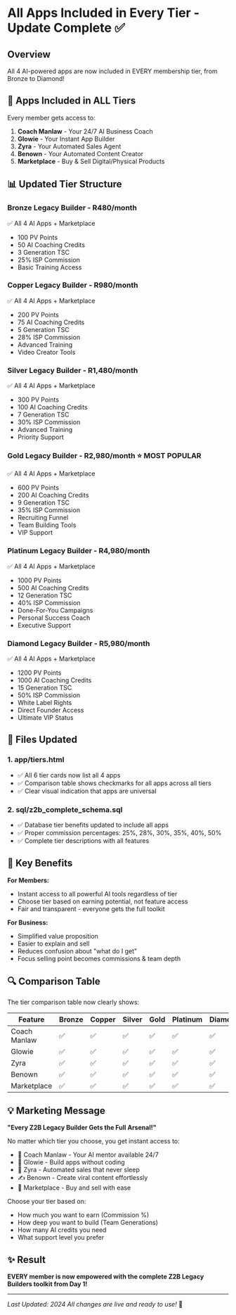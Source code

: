 # All Apps Included in Every Tier - Update Complete ✅

## Overview
All 4 AI-powered apps are now included in EVERY membership tier, from Bronze to Diamond!

## 🎁 Apps Included in ALL Tiers

Every member gets access to:

1. **Coach Manlaw** - Your 24/7 AI Business Coach
2. **Glowie** - Your Instant App Builder
3. **Zyra** - Your Automated Sales Agent
4. **Benown** - Your Automated Content Creator
5. **Marketplace** - Buy & Sell Digital/Physical Products

## 📊 Updated Tier Structure

### Bronze Legacy Builder - R480/month
✅ All 4 AI Apps + Marketplace
- 100 PV Points
- 50 AI Coaching Credits
- 3 Generation TSC
- 25% ISP Commission
- Basic Training Access

### Copper Legacy Builder - R980/month
✅ All 4 AI Apps + Marketplace
- 200 PV Points
- 75 AI Coaching Credits
- 5 Generation TSC
- 28% ISP Commission
- Advanced Training
- Video Creator Tools

### Silver Legacy Builder - R1,480/month
✅ All 4 AI Apps + Marketplace
- 300 PV Points
- 100 AI Coaching Credits
- 7 Generation TSC
- 30% ISP Commission
- Advanced Training
- Priority Support

### Gold Legacy Builder - R2,980/month ⭐ MOST POPULAR
✅ All 4 AI Apps + Marketplace
- 600 PV Points
- 200 AI Coaching Credits
- 9 Generation TSC
- 35% ISP Commission
- Recruiting Funnel
- Team Building Tools
- VIP Support

### Platinum Legacy Builder - R4,980/month
✅ All 4 AI Apps + Marketplace
- 1000 PV Points
- 500 AI Coaching Credits
- 12 Generation TSC
- 40% ISP Commission
- Done-For-You Campaigns
- Personal Success Coach
- Executive Support

### Diamond Legacy Builder - R5,980/month
✅ All 4 AI Apps + Marketplace
- 1200 PV Points
- 1000 AI Coaching Credits
- 15 Generation TSC
- 50% ISP Commission
- White Label Rights
- Direct Founder Access
- Ultimate VIP Status

## 📝 Files Updated

### 1. **app/tiers.html**
- ✅ All 6 tier cards now list all 4 apps
- ✅ Comparison table shows checkmarks for all apps across all tiers
- ✅ Clear visual indication that apps are universal

### 2. **sql/z2b_complete_schema.sql**
- ✅ Database tier benefits updated to include all apps
- ✅ Proper commission percentages: 25%, 28%, 30%, 35%, 40%, 50%
- ✅ Complete tier descriptions with all features

## 🎯 Key Benefits

**For Members:**
- Instant access to all powerful AI tools regardless of tier
- Choose tier based on earning potential, not feature access
- Fair and transparent - everyone gets the full toolkit

**For Business:**
- Simplified value proposition
- Easier to explain and sell
- Reduces confusion about "what do I get"
- Focus selling point becomes commissions & team depth

## 🔍 Comparison Table

The tier comparison table now clearly shows:

| Feature | Bronze | Copper | Silver | Gold | Platinum | Diamond |
|---------|--------|--------|--------|------|----------|---------|
| Coach Manlaw | ✅ | ✅ | ✅ | ✅ | ✅ | ✅ |
| Glowie | ✅ | ✅ | ✅ | ✅ | ✅ | ✅ |
| Zyra | ✅ | ✅ | ✅ | ✅ | ✅ | ✅ |
| Benown | ✅ | ✅ | ✅ | ✅ | ✅ | ✅ |
| Marketplace | ✅ | ✅ | ✅ | ✅ | ✅ | ✅ |

## 💡 Marketing Message

**"Every Z2B Legacy Builder Gets the Full Arsenal!"**

No matter which tier you choose, you get instant access to:
- 🤖 Coach Manlaw - Your AI mentor available 24/7
- 📱 Glowie - Build apps without coding
- 💼 Zyra - Automated sales that never sleep
- ✍️ Benown - Create viral content effortlessly
- 🛒 Marketplace - Buy and sell with ease

Choose your tier based on:
- How much you want to earn (Commission %)
- How deep you want to build (Team Generations)
- How many AI credits you need
- What support level you prefer

## ✨ Result

**EVERY member is now empowered with the complete Z2B Legacy Builders toolkit from Day 1!**

---

*Last Updated: 2024*
*All changes are live and ready to use!* 🎉
